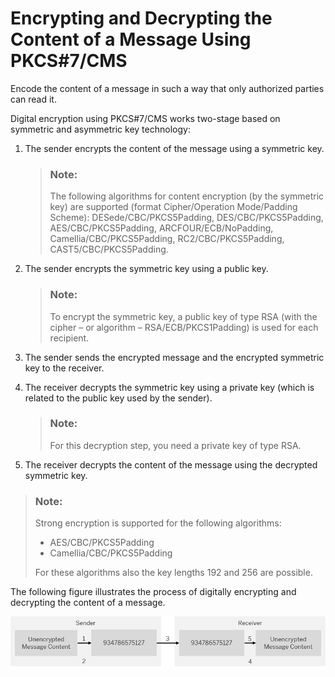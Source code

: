 <!-- loio130d3742193244a69c8e77ab04120d7f -->

# Encrypting and Decrypting the Content of a Message Using PKCS\#7/CMS

Encode the content of a message in such a way that only authorized parties can read it.



Digital encryption using PKCS\#7/CMS works two-stage based on symmetric and asymmetric key technology:

1.  The sender encrypts the content of the message using a symmetric key.

    > ### Note:  
    > The following algorithms for content encryption \(by the symmetric key\) are supported \(format Cipher/Operation Mode/Padding Scheme\): DESede/CBC/PKCS5Padding, DES/CBC/PKCS5Padding, AES/CBC/PKCS5Padding, ARCFOUR/ECB/NoPadding, Camellia/CBC/PKCS5Padding, RC2/CBC/PKCS5Padding, CAST5/CBC/PKCS5Padding.

2.  The sender encrypts the symmetric key using a public key.

    > ### Note:  
    > To encrypt the symmetric key, a public key of type RSA \(with the cipher – or algorithm – RSA/ECB/PKCS1Padding\) is used for each recipient.

3.  The sender sends the encrypted message and the encrypted symmetric key to the receiver.
4.  The receiver decrypts the symmetric key using a private key \(which is related to the public key used by the sender\).

    > ### Note:  
    > For this decryption step, you need a private key of type RSA.

5.  The receiver decrypts the content of the message using the decrypted symmetric key.

> ### Note:  
> Strong encryption is supported for the following algorithms:
> 
> -   AES/CBC/PKCS5Padding
> -   Camellia/CBC/PKCS5Padding
> 
> For these algorithms also the key lengths 192 and 256 are possible.

The following figure illustrates the process of digitally encrypting and decrypting the content of a message.

![Digitally Encrypting Message Content](images/Digitally_Encrypting_Message_Content_b535cfe.png)


